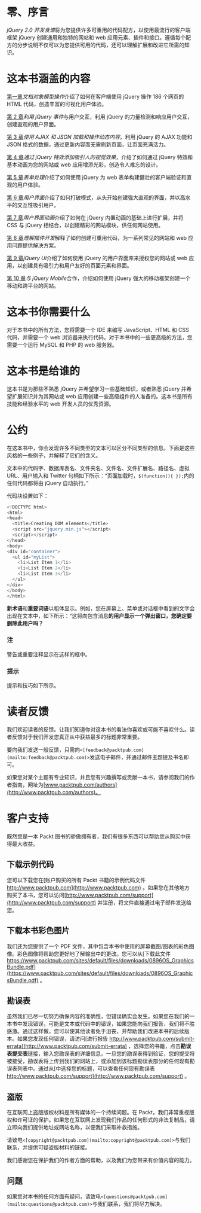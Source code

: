 # 零、序言

*jQuery 2.0 开发食谱*将为您提供许多可重用的代码配方，以使用最流行的客户端框架 jQuery 创建通用和独特的网站和 web 应用元素、插件和接口。遵循每个配方的分步说明不仅可以为您提供可用的代码，还可以理解扩展和改进它所需的知识。

# 这本书涵盖的内容

[第一章](01.html "Chapter 1. Document Object Model Manipulation")*文档对象模型操作*介绍了如何在客户端使用 jQuery 操作 186 个网页的 HTML 代码，创造丰富的可视化用户体验。

[第 2 章](02.html "Chapter 2. Interacting with the User by Making Use of jQuery Events")*利用 jQuery 事件*与用户交互，利用 jQuery 的力量检测和响应用户交互，创建直观的用户界面。

[第 3 章](03.html "Chapter 3. Loading and Manipulating Dynamic Content with AJAX and JSON")*使用 AJAX 和 JSON 加载和操作动态内容*，利用 jQuery 的 AJAX 功能和 JSON 格式的数据，通过更新内容而无需刷新页面，让页面充满活力。

[第 4 章](04.html "Chapter 4. Adding Attractive Visuals with jQuery Effects")*通过 jQuery 特效添加吸引人的视觉效果*，介绍了如何通过 jQuery 特效和基本动画为您的网站或 web 应用增添光彩，创造令人难忘的设计。

[第 5 章](05.html "Chapter 5. Form Handling")*表单处理*介绍了如何使用 jQuery 为 web 表单构建健壮的客户端验证和直观的用户体验。

[第 6 章](06.html "Chapter 6. User Interface")*用户界面*介绍了如何打破模式，从头开始创建强大直观的界面，并以高水平的交互性吸引用户。

[第 7 章](07.html "Chapter 7. User Interface Animation")*用户界面动画*介绍了如何在 jQuery 内置动画的基础上进行扩展，并将 CSS 与 jQuery 相结合，以创建精彩的网站模块，供任何网站使用。

[第 8 章](08.html "Chapter 8. Understanding Plugin Development")*理解插件开发*解释了如何创建可重用代码，为一系列常见的网站和 web 应用问题提供解决方案。

[第 9 章](09.html "Chapter 9. jQuery UI")*jQuery UI*介绍了如何使用 jQuery 的用户界面库来授权您的网站或 web 应用，以创建具有吸引力和用户友好的页面元素和界面。

[第 10 章](10.html "Chapter 10. Working with jQuery Mobile")*与 jQuery Mobile*合作，介绍如何使用 jQuery 强大的移动框架创建一个移动和跨平台的网站。

# 这本书你需要什么

对于本书中的所有方法，您将需要一个 IDE 来编写 JavaScript、HTML 和 CSS 代码，并需要一个 web 浏览器来执行代码。对于本书中的一些更高级的方法，您需要一个运行 MySQL 和 PHP 的 web 服务器。

# 这本书是给谁的

这本书是为那些不熟悉 jQuery 并希望学习一些基础知识，或者熟悉 jQuery 并希望扩展知识并为其网站或 web 应用创建一些高级组件的人准备的。这本书是所有技能和经验水平的 web 开发人员的优秀资源。

# 公约

在这本书中，你会发现许多不同类型的文本可以区分不同类型的信息。下面是这些风格的一些例子，并解释了它们的含义。

文本中的代码字、数据库表名、文件夹名、文件名、文件扩展名、路径名、虚拟 URL、用户输入和 Twitter 句柄如下所示：“页面加载时，`$(function(){ });`内的任何代码都将由 jQuery 自动执行。”

代码块设置如下：

```js
<!DOCTYPE html>
<html>
<head>
  <title>Creating DOM elements</title>
  <script src="jquery.min.js"></script>
  <script></script>
</head>
<body>
<div id="container">
  <ul id="myList">
    <li>List Item 1</li>
    <li>List Item 2</li>
    <li>List Item 3</li>
  </ul>
</div>
</body>
</html>
```

**新术语**和**重要词语**以粗体显示。例如，您在屏幕上、菜单或对话框中看到的文字会出现在文本中，如下所示：“这将向包含消息**的用户显示一个弹出窗口，您确定要删除此用户吗？**

### 注

警告或重要注释显示在这样的框中。

### 提示

提示和技巧如下所示。

# 读者反馈

我们欢迎读者的反馈。让我们知道你对这本书的看法你喜欢或可能不喜欢什么。读者反馈对于我们开发您真正从中获益最多的标题非常重要。

要向我们发送一般反馈，只需向`<[feedback@packtpub.com](mailto:feedback@packtpub.com)>`发送电子邮件，并通过邮件主题提及书名即可。

如果您对某个主题有专业知识，并且您有兴趣撰写或贡献一本书，请参阅我们的作者指南，网址为[www.packtpub.com/authors](http://www.packtpub.com/authors)。

# 客户支持

既然您是一本 Packt 图书的骄傲拥有者，我们有很多东西可以帮助您从购买中获得最大收益。

## 下载示例代码

您可以下载您在[账户购买的所有 Packt 书籍的示例代码文件 http://www.packtpub.com](http://www.packtpub.com) 。如果您在其他地方购买了本书，您可以访问[http://www.packtpub.com/support](http://www.packtpub.com/support) 并注册，将文件直接通过电子邮件发送给您。

## 下载本书彩色图片

我们还为您提供了一个 PDF 文件，其中包含本书中使用的屏幕截图/图表的彩色图像。彩色图像将帮助您更好地了解输出中的更改。您可以从[下载此文件 https://www.packtpub.com/sites/default/files/downloads/0896OS_GraphicsBundle.pdf](https://www.packtpub.com/sites/default/files/downloads/0896OS_GraphicsBundle.pdf) 。

## 勘误表

虽然我们已尽一切努力确保内容的准确性，但错误确实会发生。如果您在我们的一本书中发现错误，可能是文本或代码中的错误，如果您能向我们报告，我们将不胜感激。通过这样做，您可以使其他读者免于沮丧，并帮助我们改进本书的后续版本。如果您发现任何错误，请访问[进行报告 http://www.packtpub.com/submit-errata](http://www.packtpub.com/submit-errata) ，选择您的书籍，点击**勘误表提交表**链接，输入您勘误表的详细信息。一旦您的勘误表得到验证，您的提交将被接受，勘误表将上传到我们的网站上，或添加到该标题勘误表部分的任何现有勘误表列表中。通过从[中选择您的标题，可以查看任何现有勘误表 http://www.packtpub.com/support](http://www.packtpub.com/support) 。

## 盗版

在互联网上盗版版权材料是所有媒体的一个持续问题。在 Packt，我们非常重视版权和许可证的保护。如果您在互联网上发现我们作品的任何形式的非法复制品，请立即向我们提供地址或网站名称，以便我们采取补救措施。

请致电`<[copyright@packtpub.com](mailto:copyright@packtpub.com)>`与我们联系，并提供可疑盗版材料的链接。

我们感谢您在保护我们的作者方面的帮助，以及我们为您带来有价值内容的能力。

## 问题

如果您对本书的任何方面有疑问，请致电`<[questions@packtpub.com](mailto:questions@packtpub.com)>`与我们联系，我们将尽力解决。